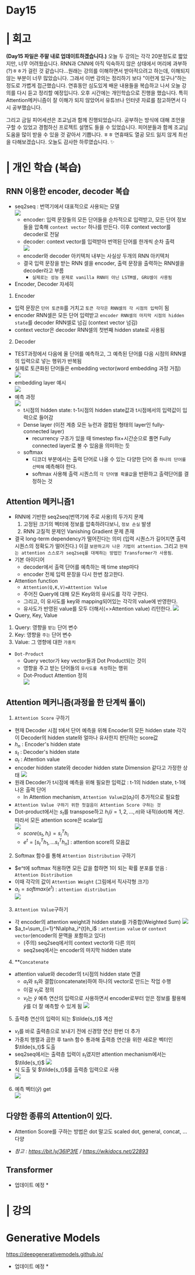 # Day15

# | 회고

**(Day15 파일은 주말 내로 업데이트하겠습니다.)** 오늘 두 강의는 각각 20분정도로 짧았지만, 너무 어려웠습니다. RNN과 CNN에 아직 익숙하지 않은 상태에서 머리에 과부하(?)ㅎㅎ가 걸린 것 같습니다...원래는 강의를 이해하면서 받아적으려고 하는데, 이해되지 않는 부분이 너무 많았습니다. 그래서 이번 강의는 정리하기 보다 "이런게 있구나"하는 정도로 가볍게 접근했습니다. 연휴동안 심도있게 배운 내용들을 복습하고 나서 오늘 강의를 다시 듣고 정리할 예정입니다. 오후 시간에는 개인학습으로 진행을 했습니다. 특히 Attention메커니즘이 잘 이해가 되지 않았어서 유튜브나 인터넷 자료를 참고하면서 다시 공부했습니다. 

그리고 금일 피어세션은 조교님과 함께 진행되었습니다. 공부하는 방식에 대해 조언을 구할 수 있었고 경험하신 프로젝트 설명도 들을 수 있었습니다. 피어분들과 함께 조교님 도움을 많이 받을 수 있을 것 같아서 기쁩니다. ㅎㅎ 연휴때도 열공 모드 잃지 않게 최선을 다해보겠습니다. 오늘도 감사한 하루였습니다. :sparkles:  


# | 개인 학습 (복습)
## RNN 이용한 encoder, decoder 복습
- seq2seq : 번역기에서 대표적으로 사용되는 모델  
    ![](images/165.JPG)
    - encoder: 입력 문장들의 모든 단어들을 순차적으로 입력받고, 모든 단어 정보들을 압축해 `context vector` 하나를 만든다. 이후 context vector를 decoder로 전달
    - decoder: context vector를 입력받아 번역된 단어를 한개씩 순차 출력  
    ![](images/166.JPG)  
    - encoder와 decoder 아키텍처 내부는 사실상 두개의 RNN 아키텍처
    - 결국 입력 문장을 받는 RNN 셀을 encoder, 출력 문장을 출력하는 RNN셀을 decoder라고 부름
        - `실제로는 성능 문제로 vanilla RNN이 아닌 LSTM셀, GRU셀이 사용됨`
- Encoder, Decoder 자세히
1. Encoder
- 입력 문장은 `단어 토큰화`를 거치고 `토큰 각각은 RNN셀의 각 시점의 입력`이 됨
- encoder RNN셀은 모든 단어 입력받고 `encoder RNN셀의 마지막 시점의 hidden state`를 decoder RNN셀로 넘김 (context vector 넘김)
- context vector은 decoder RNN셀의 첫번째 hidden state로 사용됨
2. Decoder
- TEST과정에서 다음에 올 단어를 예측하고, 그 예측된 단어를 다음 시점의 RNN셀의 입력으로 넣는 행위가 반복됨  
- 실제로 토큰화된 단어들은 embedding vector(word embedding 과정 거침)   
    ![](images/167.JPG)
- embedding layer 예시   
    ![](images/168.JPG)
- 예측 과정  
    ![](images/169.JPG)
    - t시점의 hidden state: t-1시점의 hidden state값과 t시점에서의 입력값이 입력으로 들어감
    - Dense layer (이전 계층 모든 뉴런과 결합된 형태의 layer인 fully-connected layer)
        -  recurrency 구조가 있을 때 timestep fix+시간순으로 풀면 Fully connected layer로 볼 수 있음을 의미하는 듯
    - softmax
        - 디코더 부분에서는 출력 단어로 나올 수 있는 다양한 단어 중 `하나의 단어를 선택해` 예측해야 한다.
        - softmax 사용해 출력 시퀀스의 `각 단어별 확률값`을 반환하고 출력단어를 결정하는 것

## Attention 메커니즘1
- RNN에 기반한 seq2seq(번역기에 주로 사용)의 두가지 문제
    1. 고정된 크기의 벡터에 정보를 압축하려다보니, `정보 손실` 발생
    2. RNN 고질적 문제인 Vanishing Gradient 문제 존재
- 결국 long-term dependency가 떨어진다는 의미 (입력 시퀀스가 길어지면 출력 시퀀스의 정확도가 떨어진다.) 이걸 `보완하고자 나온 기법이 attention`. 그리고 `현재는 attention 스스로가 seq2seq를 대체하는 방법인 Transformer가 사용됨`. 
- 기본 아이디어
    - decoder에서 출력 단어를 예측하는 매 time step마다 
    - encoder 전체 입력 문장을 다시 한번 참고한다.
-  Attention function    
    -  `Attention(Q,K,V)=Attention Value`
    - 주어진 Query에 대해 모든 Key와의 유사도를 각각 구한다.
    - 그리고, 이 유사도를 key와 mapping되어있는 각각의 value에 반영한다.
    - 유사도가 반영된 value를 모두 더해서(=>Attention value) 리턴한다.
    ![](images/164.JPG)
- Query, Key, Value
1. Query: 영향을 `받는` 단어 변수
2. Key: 영향을 `주는` 단어 변수
3. Value: 그 영향에 대한 `가중치`
* `Dot-Product` 
    * Query vector가 key vector들과 Dot Product되는 것이
    * 영향을 주고 받는 단어들의 `유사도를 측정`하는 행위
    * Dot-Product Attention 정의  
    ![](images/170.JPG)

## Attention 메커니즘(과정을 한 단계씩 풀이)
1. `Attention Score` 구하기
- 현재 Decoder 시점 t에서 단어 예측을 위해 Encoder의 모든 hidden state 각각이 Decoder의 hidden state와 얼마나 유사한지 판단하는 score값
- $h_n$ : Encoder's hidden state
- $s_t$ : Decoder's hidden state
- $a_t$ : Attention value
- encoder hidden state와 decoder hidden state Dimension 같다고 가정한 상태
![](images/171.JPG)
- 원래 Decoder가 t시점에 예측을 위해 필요한 입력값 : t-1의 hidden state, t-1에 나온 출력 단어
    - In Attention mechanism, `Attention Value값`($a_t$)이 추가적으로 필요함 
- `Attention Value 구하기 위한 첫걸음이 Attention Score 구하는 것`
- Dot-product에서는 $s_t$를 transpose하고 $h_i(i=1,2,...,n)$와 내적(dot)해 계산. 따라서 모든 attention score은 scalar임     
    ![](images/172.JPG)
    - $score(s_t,h_i)=s_i^{T}h_i$
    - $e^t=[s_t^{T}h_1,...s_t^{T}h_n]$ : attention score의 모음값
2. Softmax 함수를 통해 `Attention Distribution` 구하기
- $e^t에 softmax 적용하면 모든 값을 합하면 1이 되는 확률 분포를 얻음 : `Attention Distribution`
- 이때 각각의 값이 `Attention Weight` (그림에서 직사각형 크기)   
- $\alpha_t=softmax(e^t)$ : `attention distribution`  
    ![](images/173.JPG)
3. `Attention Value`구하기
- 각 encoder의 attention weight과 hidden state를 가중합(Weighted Sum)
    ![](images/174.JPG)
- $a_t=\sum_{i=1}^N\alpha_i^{t}h_i$ : `attention value` or `context vector`(encoder의 문맥을 포함하고 있다)
    - (주의) seq2seq에서의 context vector와 다른 의미   
    - seq2seq에서는 encoder의 마지막 hidden state 
4. **`Concatenate`
- attention value와 decoder의 t시점의 hidden state 연결
    - $a_t$와 $s_t$와 결합(concatenate)하여 하나의 vector로 만드는 작업 수행
    - 이걸 $v_t$로 정의
    - $v_t$는 $\hat{y}$ 예측 연산의 입력으로 사용하면서 encoder로부터 얻은 정보를 활용해 $\hat{y}$를 더 잘 예측할 수 있게 됨
    ![](images/175.JPG)
5. 출력층 연산의 입력이 되는 $\tilde{s_t}$ 계산 
- $v_t$를 바로 출력층으로 보내기 전에 신경망 연산 한번 더 추가
- 가중치 행렬과 곱한 후 tanh 함수 통과해 출력층 연산을 위한 새로운 벡터인 $\tilde{s_t}$ 도출
- seq2seq에서는 출력층 입력이 $s_t$였지만 attention mechanism에서는 $\tilde{s_t}$
![](images/176.JPG)
- 식 도출 및 $\tilde{s_t}$를 출력층 입력으로 사용   
    ![](images/177.JPG)  
6. 예측 벡터($\hat{y}$) get   
    ![](images/178.JPG)

## 다양한 종류의 Attention이 있다.
- Attention Score를 구하는 방법은 dot 말고도 scaled dot, general, concat, ... 다양
* *참고 : https://bit.ly/36IP3fE / https://wikidocs.net/22893*


## Transformer
* 업데이트 예정 *

# | 강의 
# Generative Models
https://deepgenerativemodels.github.io/

* 업데이트 예정 * 